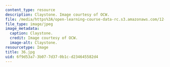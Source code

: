 ```yaml
---
content_type: resource
description: Claystone. Image courtesy of OCW.
file: /media/https%3A/open-learning-course-data-rc.s3.amazonaws.com/12-110-sedimentary-geology-fall-2004/6f9d53a73b077d370b1cd234645582d4_36.jpg
file_type: image/jpeg
image_metadata:
  caption: Claystone.
  credit: Image courtesy of OCW.
  image-alt: Claystone.
resourcetype: Image
title: 36.jpg
uid: 6f9d53a7-3b07-7d37-0b1c-d234645582d4
---
```

